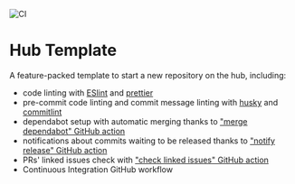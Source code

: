 ![CI](https://github.com/nearform/node-test-github-summary/actions/workflows/ci.yml/badge.svg?event=push)

# Hub Template

A feature-packed template to start a new repository on the hub, including:

- code linting with [ESlint](https://eslint.org) and [prettier](https://prettier.io)
- pre-commit code linting and commit message linting with [husky](https://www.npmjs.com/package/husky) and [commitlint](https://commitlint.js.org/)
- dependabot setup with automatic merging thanks to ["merge dependabot" GitHub action](https://github.com/fastify/github-action-merge-dependabot)
- notifications about commits waiting to be released thanks to ["notify release" GitHub action](https://github.com/nearform/github-action-notify-release)
- PRs' linked issues check with ["check linked issues" GitHub action](https://github.com/nearform/github-action-check-linked-issues)
- Continuous Integration GitHub workflow
